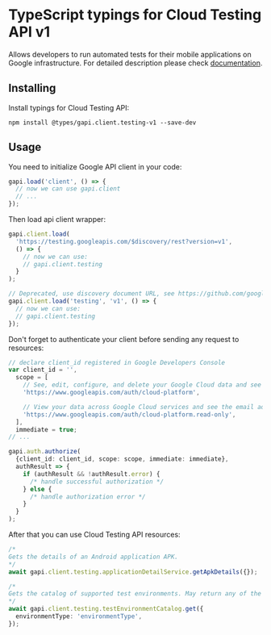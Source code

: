 # TypeScript typings for Cloud Testing API v1

Allows developers to run automated tests for their mobile applications on Google infrastructure.
For detailed description please check [documentation](https://firebase.google.com/docs/test-lab/).

## Installing

Install typings for Cloud Testing API:

```
npm install @types/gapi.client.testing-v1 --save-dev
```

## Usage

You need to initialize Google API client in your code:

```typescript
gapi.load('client', () => {
  // now we can use gapi.client
  // ...
});
```

Then load api client wrapper:

```typescript
gapi.client.load(
  'https://testing.googleapis.com/$discovery/rest?version=v1',
  () => {
    // now we can use:
    // gapi.client.testing
  }
);
```

```typescript
// Deprecated, use discovery document URL, see https://github.com/google/google-api-javascript-client/blob/master/docs/reference.md#----gapiclientloadname----version----callback--
gapi.client.load('testing', 'v1', () => {
  // now we can use:
  // gapi.client.testing
});
```

Don't forget to authenticate your client before sending any request to resources:

```typescript
// declare client_id registered in Google Developers Console
var client_id = '',
  scope = [
    // See, edit, configure, and delete your Google Cloud data and see the email address for your Google Account.
    'https://www.googleapis.com/auth/cloud-platform',

    // View your data across Google Cloud services and see the email address of your Google Account
    'https://www.googleapis.com/auth/cloud-platform.read-only',
  ],
  immediate = true;
// ...

gapi.auth.authorize(
  {client_id: client_id, scope: scope, immediate: immediate},
  authResult => {
    if (authResult && !authResult.error) {
      /* handle successful authorization */
    } else {
      /* handle authorization error */
    }
  }
);
```

After that you can use Cloud Testing API resources: <!-- TODO: make this work for multiple namespaces -->

```typescript
/*
Gets the details of an Android application APK.
*/
await gapi.client.testing.applicationDetailService.getApkDetails({});

/*
Gets the catalog of supported test environments. May return any of the following canonical error codes: - INVALID_ARGUMENT - if the request is malformed - NOT_FOUND - if the environment type does not exist - INTERNAL - if an internal error occurred
*/
await gapi.client.testing.testEnvironmentCatalog.get({
  environmentType: 'environmentType',
});
```
